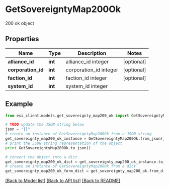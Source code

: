 # GetSovereigntyMap200Ok

200 ok object

## Properties

Name | Type | Description | Notes
------------ | ------------- | ------------- | -------------
**alliance_id** | **int** | alliance_id integer | [optional] 
**corporation_id** | **int** | corporation_id integer | [optional] 
**faction_id** | **int** | faction_id integer | [optional] 
**system_id** | **int** | system_id integer | 

## Example

```python
from esi_client.models.get_sovereignty_map200_ok import GetSovereigntyMap200Ok

# TODO update the JSON string below
json = "{}"
# create an instance of GetSovereigntyMap200Ok from a JSON string
get_sovereignty_map200_ok_instance = GetSovereigntyMap200Ok.from_json(json)
# print the JSON string representation of the object
print GetSovereigntyMap200Ok.to_json()

# convert the object into a dict
get_sovereignty_map200_ok_dict = get_sovereignty_map200_ok_instance.to_dict()
# create an instance of GetSovereigntyMap200Ok from a dict
get_sovereignty_map200_ok_form_dict = get_sovereignty_map200_ok.from_dict(get_sovereignty_map200_ok_dict)
```
[[Back to Model list]](../README.md#documentation-for-models) [[Back to API list]](../README.md#documentation-for-api-endpoints) [[Back to README]](../README.md)


